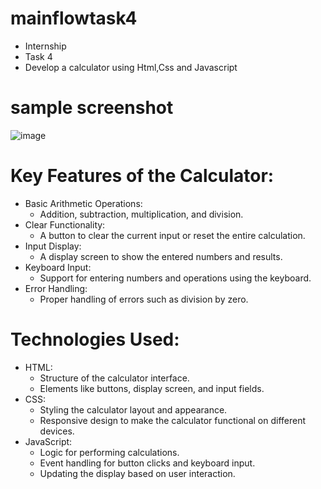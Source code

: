 # mainflowtask4
- Internship
- Task 4
- Develop a calculator using Html,Css and Javascript

# sample screenshot

![image](https://github.com/user-attachments/assets/be39a81b-00d6-4187-b1de-3aba06ff2995)

  
# Key Features of the Calculator:
- Basic Arithmetic Operations:
    - Addition, subtraction, multiplication, and division.
- Clear Functionality:
   - A button to clear the current input or reset the entire calculation.
- Input Display:
   - A display screen to show the entered numbers and results.
- Keyboard Input:
  - Support for entering numbers and operations using the keyboard.
- Error Handling:
  - Proper handling of errors such as division by zero.


# Technologies Used:
- HTML:
    - Structure of the calculator interface.
    - Elements like buttons, display screen, and input fields.
- CSS:
   - Styling the calculator layout and appearance.
   - Responsive design to make the calculator functional on different devices.
- JavaScript:
   - Logic for performing calculations.
   - Event handling for button clicks and keyboard input.
   - Updating the display based on user interaction.
